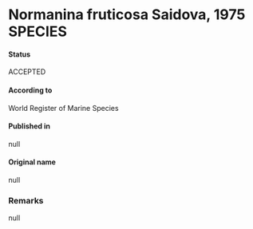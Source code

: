 Normanina fruticosa Saidova, 1975 SPECIES
=======

#### Status
ACCEPTED

#### According to
World Register of Marine Species

#### Published in
null

#### Original name
null

### Remarks
null